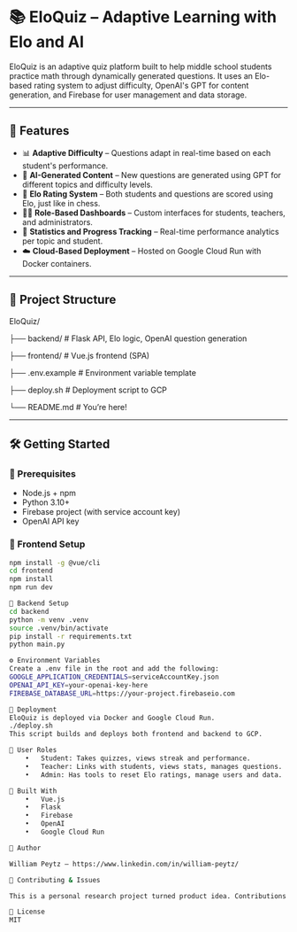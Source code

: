 # 📚 EloQuiz – Adaptive Learning with Elo and AI

EloQuiz is an adaptive quiz platform built to help middle school students practice math through dynamically generated questions. It uses an Elo-based rating system to adjust difficulty, OpenAI's GPT for content generation, and Firebase for user management and data storage.

---

## 🚀 Features

- 📊 **Adaptive Difficulty** – Questions adapt in real-time based on each student's performance.
- 🤖 **AI-Generated Content** – New questions are generated using GPT for different topics and difficulty levels.
- 🎯 **Elo Rating System** – Both students and questions are scored using Elo, just like in chess.
- 👩‍🏫 **Role-Based Dashboards** – Custom interfaces for students, teachers, and administrators.
- 🧪 **Statistics and Progress Tracking** – Real-time performance analytics per topic and student.
- ☁️ **Cloud-Based Deployment** – Hosted on Google Cloud Run with Docker containers.

---

## 🧱 Project Structure
EloQuiz/

├── backend/             # Flask API, Elo logic, OpenAI question generation

├── frontend/            # Vue.js frontend (SPA)

├── .env.example         # Environment variable template

├── deploy.sh            # Deployment script to GCP

└── README.md            # You’re here!

---

## 🛠️ Getting Started

### 🔧 Prerequisites

- Node.js + npm
- Python 3.10+
- Firebase project (with service account key)
- OpenAI API key

### 🚀 Frontend Setup

```bash
npm install -g @vue/cli
cd frontend
npm install
npm run dev

🐍 Backend Setup
cd backend
python -m venv .venv
source .venv/bin/activate
pip install -r requirements.txt
python main.py

⚙️ Environment Variables
Create a .env file in the root and add the following:
GOOGLE_APPLICATION_CREDENTIALS=serviceAccountKey.json
OPENAI_API_KEY=your-openai-key-here
FIREBASE_DATABASE_URL=https://your-project.firebaseio.com

🐳 Deployment
EloQuiz is deployed via Docker and Google Cloud Run.
./deploy.sh
This script builds and deploys both frontend and backend to GCP.

👥 User Roles
	•	Student: Takes quizzes, views streak and performance.
	•	Teacher: Links with students, views stats, manages questions.
	•	Admin: Has tools to reset Elo ratings, manage users and data.

🧠 Built With
	•	Vue.js
	•	Flask
	•	Firebase
	•	OpenAI
	•	Google Cloud Run

🧃 Author

William Peytz – https://www.linkedin.com/in/william-peytz/

🐛 Contributing & Issues

This is a personal research project turned product idea. Contributions are welcome, but please don’t break the Elo formula or teach GPT how to swear in Danish.

📜 License
MIT
